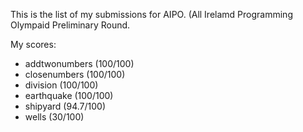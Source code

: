 This is the list of my submissions for AIPO. (All Irelamd Programming Olympaid Preliminary Round. 

My scores: 

- addtwonumbers (100/100)
- closenumbers (100/100)
- division (100/100)
- earthquake (100/100)
- shipyard (94.7/100)
- wells (30/100)
